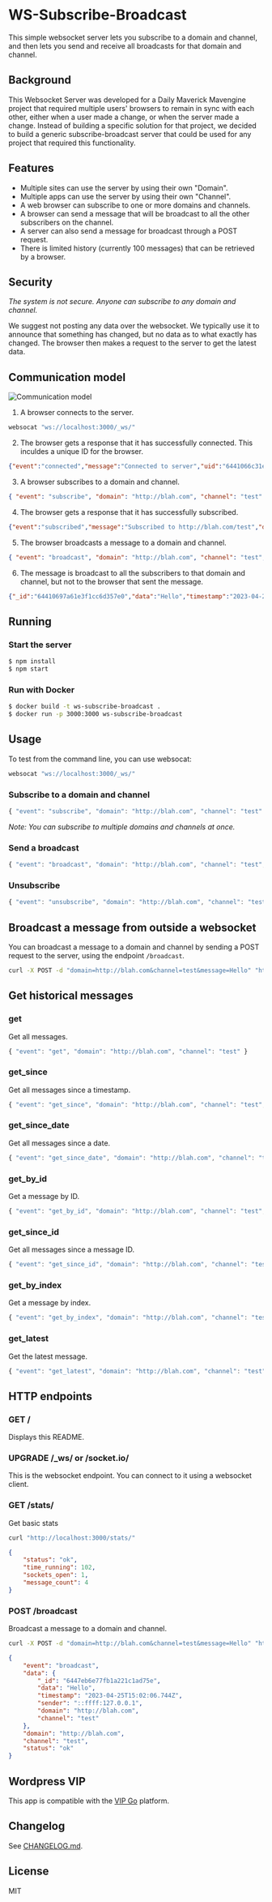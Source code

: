# WS-Subscribe-Broadcast

This simple websocket server lets you subscribe to a domain and channel, and then lets you send and receive all broadcasts for that domain and channel. 

## Background

This Websocket Server was developed for a Daily Maverick Mavengine project that required multiple users' browsers to remain in sync with each other, either when a user made a change, or when the server made a change. Instead of building a specific solution for that project, we decided to build a generic subscribe-broadcast server that could be used for any project that required this functionality.

## Features

- Multiple sites can use the server by using their own "Domain".
- Multiple apps can use the server by using their own "Channel".
- A web browser can subscribe to one or more domains and channels.
- A browser can send a message that will be broadcast to all the other subscribers on the channel.
- A server can also send a message for broadcast through a POST request.
- There is limited history (currently 100 messages) that can be retrieved by a browser.

## Security

*_The system is not secure. Anyone can subscribe to any domain and channel._*

We suggest not posting any data over the websocket. We typically use it to announce that something has changed, but no data as to what exactly has changed. The browser then makes a request to the server to get the latest data.

## Communication model

![Communication model](https://raw.githubusercontent.com/MaverickEngine/ws-subscribe-broadcast/master/docs/wssb.png)

1. A browser connects to the server.

```bash
websocat "ws://localhost:3000/_ws/"
```

2. The browser gets a response that it has successfully connected. This inculdes a unique ID for the browser.

```json
{"event":"connected","message":"Connected to server","uid":"6441066c31e24e0b1a511980"}
```

3. A browser subscribes to a domain and channel.

```json
{ "event": "subscribe", "domain": "http://blah.com", "channel": "test" }
```

4. The browser gets a response that it has successfully subscribed.

```json
{"event":"subscribed","message":"Subscribed to http://blah.com/test","domain":"http://blah.com","channel":"test","uid":"6441066c31e24e0b1a511980"}
```

5. The browser broadcasts a message to a domain and channel.

```json
{ "event": "broadcast", "domain": "http://blah.com", "channel": "test", "message": "Hello" }
```

6. The message is broadcast to all the subscribers to that domain and channel, but not to the browser that sent the message.

```json
{"_id":"64410697a61e3f1cc6d357e0","data":"Hello","timestamp":"2023-04-20T09:32:07.977Z","sender":"6441066c31e24e0b1a511980","domain":"http://blah.com","channel":"test","event":"broadcast"}
```

## Running

### Start the server

```bash
$ npm install
$ npm start
```

### Run with Docker

```bash
$ docker build -t ws-subscribe-broadcast .
$ docker run -p 3000:3000 ws-subscribe-broadcast
```

## Usage

To test from the command line, you can use websocat:

```bash
websocat "ws://localhost:3000/_ws/"
```

### Subscribe to a domain and channel

```javascript
{ "event": "subscribe", "domain": "http://blah.com", "channel": "test" }
```

_Note: You can subscribe to multiple domains and channels at once._

### Send a broadcast

```javascript
{ "event": "broadcast", "domain": "http://blah.com", "channel": "test", "message": "blah" }
```

### Unsubscribe

```javascript
{ "event": "unsubscribe", "domain": "http://blah.com", "channel": "test" }
```

## Broadcast a message from outside a websocket

You can broadcast a message to a domain and channel by sending a POST request to the server, using the endpoint `/broadcast`.

```bash
curl -X POST -d "domain=http://blah.com&channel=test&message=Hello" "http://localhost:3000/broadcast"
```

## Get historical messages

### get

Get all messages.

```javascript
{ "event": "get", "domain": "http://blah.com", "channel": "test" }
```

### get_since

Get all messages since a timestamp.

```javascript
{ "event": "get_since", "domain": "http://blah.com", "channel": "test", "since": "1577836800000" }
```

### get_since_date

Get all messages since a date.

```javascript
{ "event": "get_since_date", "domain": "http://blah.com", "channel": "test", "since": "2020-01-01" }
```

### get_by_id

Get a message by ID.

```javascript
{ "event": "get_by_id", "domain": "http://blah.com", "channel": "test", "id": "644005ae9dfd5ec3247d163a" }
```

### get_since_id

Get all messages since a message ID.

```javascript
{ "event": "get_since_id", "domain": "http://blah.com", "channel": "test", "since_id": "644007857a34daaf6c82b942" }
```

### get_by_index

Get a message by index.

```javascript
{ "event": "get_by_index", "domain": "http://blah.com", "channel": "test", "index": 1 }
```

### get_latest

Get the latest message.

```javascript
{ "event": "get_latest", "domain": "http://blah.com", "channel": "test" }
```

## HTTP endpoints

### GET /

Displays this README.

### UPGRADE /_ws/ or /socket.io/

This is the websocket endpoint. You can connect to it using a websocket client.

### GET /stats/

Get basic stats

```bash
curl "http://localhost:3000/stats/"
```

```json
{
    "status": "ok",
    "time_running": 102,
    "sockets_open": 1,
    "message_count": 4
}
```

### POST /broadcast

Broadcast a message to a domain and channel.

```bash
curl -X POST -d "domain=http://blah.com&channel=test&message=Hello" "http://localhost:3000/broadcast"
```

```json
{
    "event": "broadcast",
    "data": {
        "_id": "6447eb6e77fb1a221c1ad75e",
        "data": "Hello",
        "timestamp": "2023-04-25T15:02:06.744Z",
        "sender": "::ffff:127.0.0.1",
        "domain": "http://blah.com",
        "channel": "test"
    },
    "domain": "http://blah.com",
    "channel": "test",
    "status": "ok"
}
```

## Wordpress VIP

This app is compatible with the [VIP Go](https://wpvip.com/documentation/vip-go/) platform.

## Changelog

See [CHANGELOG.md](CHANGELOG.md).

## License

MIT
